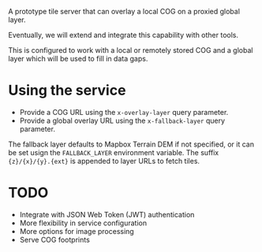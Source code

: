 A prototype tile server that can overlay a local COG on a proxied global layer.

Eventually, we will extend and integrate this capability with other
tools.

This is configured to work with a local or remotely stored COG and a global
layer which will be used to fill in data gaps.

# Using the service

- Provide a COG URL using the `x-overlay-layer` query parameter.
- Provide a global overlay URL using the `x-fallback-layer` query parameter.

The fallback layer defaults to Mapbox Terrain DEM if not specified, or it can be set
usign the `FALLBACK_LAYER` environment variable.
The suffix `{z}/{x}/{y}.{ext}` is appended to layer URLs to fetch tiles.

# TODO

- Integrate with JSON Web Token (JWT) authentication
- More flexibility in service configuration
- More options for image processing
- Serve COG footprints
